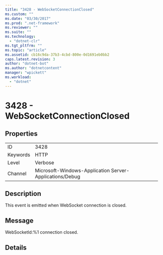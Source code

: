 ```yaml
---
title: "3428 - WebSocketConnectionClosed"
ms.custom: ""
ms.date: "03/30/2017"
ms.prod: ".net-framework"
ms.reviewer: ""
ms.suite: ""
ms.technology: 
  - "dotnet-clr"
ms.tgt_pltfrm: ""
ms.topic: "article"
ms.assetid: cb16c9da-37b3-4cbd-800e-0d1691eb0bb2
caps.latest.revision: 3
author: "dotnet-bot"
ms.author: "dotnetcontent"
manager: "wpickett"
ms.workload: 
  - "dotnet"
---
```

# 3428 - WebSocketConnectionClosed
## Properties  
  
|||  
|-|-|  
|ID|3428|  
|Keywords|HTTP|  
|Level|Verbose|  
|Channel|Microsoft-Windows-Application Server-Applications/Debug|  
  
## Description  
 This event is emitted when WebSocket connection is closed.  
  
## Message  
 WebSocketId:%1 connection closed.  
  
## Details
